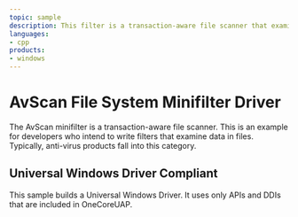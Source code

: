 ```yaml
---
topic: sample
description: This filter is a transaction-aware file scanner that examines data in files.
languages:
- cpp
products:
- windows
---
```


<!---
    name: AvScan File System Minifilter Driver
    platform: WDM
    language: cpp
    category: FileSystem
    description: This filter is a transaction-aware file scanner that examines data in files.
    samplefwlink: http://go.microsoft.com/fwlink/p/?LinkId=617644
--->

# AvScan File System Minifilter Driver

The AvScan minifilter is a transaction-aware file scanner. This is an example for developers who intend to write filters that examine data in files. Typically, anti-virus products fall into this category.

## Universal Windows Driver Compliant

This sample builds a Universal Windows Driver. It uses only APIs and DDIs that are included in OneCoreUAP.
